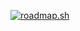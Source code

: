 [![roadmap.sh](https://roadmap.sh/card/wide/687515727bd19b70d079d711?variant=dark)](https://roadmap.sh)

